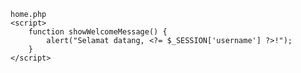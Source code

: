     home.php
    <script>
        function showWelcomeMessage() {
            alert("Selamat datang, <?= $_SESSION['username'] ?>!");
        }
    </script>